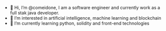 - 👋 Hi, I’m @comeidone, I am a software engineer and currently work as a full stak java developer.
- 👀 I’m interested in artificial intelligence, machine learning and blockchain
- 🌱 I’m currently learning python, solidity and front-end technologies
<!-- - 💞️ I’m looking to collaborate on ...
- 📫 How to reach me ... -->

<!---
comeidone/comeidone is a ✨ special ✨ repository because its `README.md` (this file) appears on your GitHub profile.
You can click the Preview link to take a look at your changes.
--->
